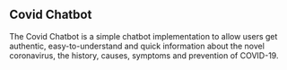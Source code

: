 ## Covid Chatbot 

The Covid Chatbot is a simple chatbot implementation to allow users get authentic, easy-to-understand and quick information about the novel coronavirus, the history, causes, symptoms and prevention of COVID-19.
